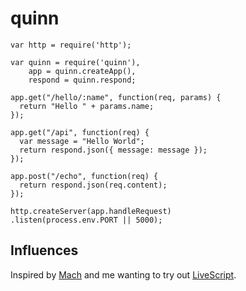 # quinn

```
var http = require('http');

var quinn = require('quinn'),
    app = quinn.createApp(),
    respond = quinn.respond;

app.get("/hello/:name", function(req, params) {
  return "Hello " + params.name;
});

app.get("/api", function(req) {
  var message = "Hello World";
  return respond.json({ message: message });
});

app.post("/echo", function(req) {
  return respond.json(req.content);
});

http.createServer(app.handleRequest)
.listen(process.env.PORT || 5000);
```

## Influences

Inspired by [Mach](https://github.com/machjs/mach) and me wanting to try out
[LiveScript](http://livescript.net/).
